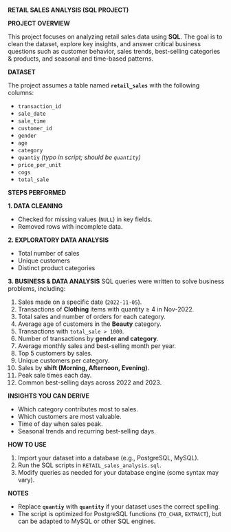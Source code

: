 **RETAIL SALES ANALYSIS (SQL PROJECT)**

**PROJECT OVERVIEW**

This project focuses on analyzing retail sales data using **SQL**. The goal is to clean the dataset, explore key insights, and answer critical business questions such as customer behavior, sales trends, best-selling categories & products, and seasonal and time-based patterns.

**DATASET**

The project assumes a table named **`retail_sales`** with the following columns:
- `transaction_id`
- `sale_date`
- `sale_time`
- `customer_id`
- `gender`
- `age`
- `category`
- `quantiy` *(typo in script; should be `quantity`)*
- `price_per_unit`
- `cogs`
- `total_sale`
  
**STEPS PERFORMED**

**1. DATA CLEANING**
- Checked for missing values (`NULL`) in key fields.
- Removed rows with incomplete data.
  
**2. EXPLORATORY DATA ANALYSIS**
- Total number of sales
- Unique customers
- Distinct product categories
  
**3. BUSINESS & DATA ANALYSIS**
SQL queries were written to solve business problems, including:
1. Sales made on a specific date (`2022-11-05`).
2. Transactions of **Clothing** items with quantity ≥ 4 in Nov-2022.
3. Total sales and number of orders for each category.
4. Average age of customers in the **Beauty** category.
5. Transactions with `total_sale > 1000`.
6. Number of transactions by **gender and category**.
7. Average monthly sales and best-selling month per year.
8. Top 5 customers by sales.
9. Unique customers per category.
10. Sales by **shift (Morning, Afternoon, Evening)**.
11. Peak sale times each day.
12. Common best-selling days across 2022 and 2023.

**INSIGHTS YOU CAN DERIVE**
- Which category contributes most to sales.
- Which customers are most valuable.
- Time of day when sales peak.
- Seasonal trends and recurring best-selling days.
  
**HOW TO USE**
1. Import your dataset into a database (e.g., PostgreSQL, MySQL).
2. Run the SQL scripts in `RETAIL_sales_analysis.sql`.
3. Modify queries as needed for your database engine (some syntax may vary).

**NOTES**
- Replace **`quantiy`** with **`quantity`** if your dataset uses the correct spelling.
- The script is optimized for PostgreSQL functions (`TO_CHAR`, `EXTRACT`), but can be adapted to MySQL or other SQL engines.
